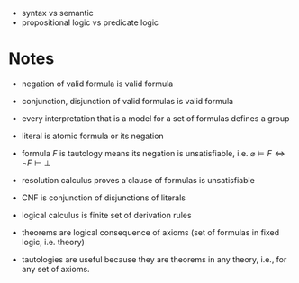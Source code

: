 
- syntax vs semantic
- propositional logic vs predicate logic


# Notes 

- negation of valid formula is valid formula
- conjunction, disjunction of valid formulas is valid formula
- every interpretation that is a model for a set of formulas defines a group
- literal is atomic formula or its negation
- formula $F$ is tautology means its negation is unsatisfiable, i.e. $\varnothing \models F \iff \neg F \models \bot$
- resolution calculus proves a clause of formulas is unsatisfiable
- CNF is conjunction of disjunctions of literals
- logical calculus is finite set of derivation rules
- theorems are logical consequence of axioms (set of formulas in fixed logic, i.e. theory)


- tautologies are useful because they are theorems in any theory, i.e., for any set of axioms.